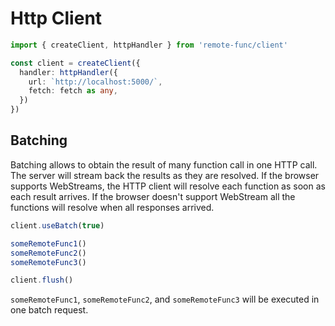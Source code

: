 # Http Client

```ts
import { createClient, httpHandler } from 'remote-func/client'

const client = createClient({
  handler: httpHandler({
    url: `http://localhost:5000/`,
    fetch: fetch as any,
  })
})

```

## Batching

Batching allows to obtain the result of many function call in one HTTP call. The server will stream back the results as they are resolved. If the browser supports WebStreams, the HTTP client will resolve each function as soon as each result arrives. If the browser doesn't support WebStream all the functions will resolve when all responses arrived.

```ts
client.useBatch(true)

someRemoteFunc1()
someRemoteFunc2()
someRemoteFunc3()

client.flush()
```

`someRemoteFunc1`, `someRemoteFunc2`, and `someRemoteFunc3` will be executed in one batch request.
